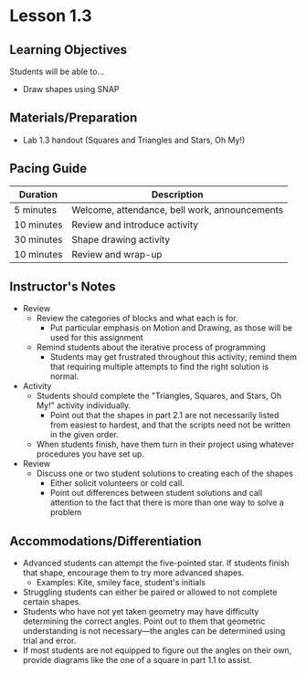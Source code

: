# Lesson 1.3

## Learning Objectives

Students will be able to...
* Draw shapes using SNAP

## Materials/Preparation
* Lab 1.3 handout (Squares and Triangles and Stars, Oh My!)


## Pacing Guide

| Duration | Description |
| -- | -- |
| 5 minutes | Welcome, attendance, bell work, announcements   |
|10 minutes | Review and introduce activity |
|30 minutes| Shape drawing activity|
|10 minutes |Review and wrap-up|



## Instructor's Notes

* Review
  * Review the categories of blocks and what each is for.
    * Put particular emphasis on Motion and Drawing, as those will be used for this assignment
  * Remind students about the iterative process of programming
    * Students may get frustrated throughout this activity; remind them that requiring multiple attempts to find the right solution is normal.
* Activity
  * Students should complete the "Triangles, Squares, and Stars, Oh My!" activity individually.
    * Point out that the shapes in part 2.1 are not necessarily listed from easiest to hardest, and that the scripts need not be written in the given order.
  * When students finish, have them turn in their project using whatever procedures you have set up.
* Review
  * Discuss one or two student solutions to creating each of the shapes
    * Either solicit volunteers or cold call.
    * Point out differences between student solutions and call attention to the fact that there is more than one way to solve a problem

## Accommodations/Differentiation
* Advanced students can attempt the five-pointed star. If students finish that shape, encourage them to try more advanced shapes.
  * Examples: Kite, smiley face, student's initials
* Struggling students can either be paired or allowed to not complete certain shapes.
* Students who have not yet taken geometry may have difficulty determining the correct angles. Point out to them that geometric understanding is not necessary—the angles can be determined using trial and error.
* If most students are not equipped to figure out the angles on their own, provide diagrams like the one of a square in part 1.1 to assist.
